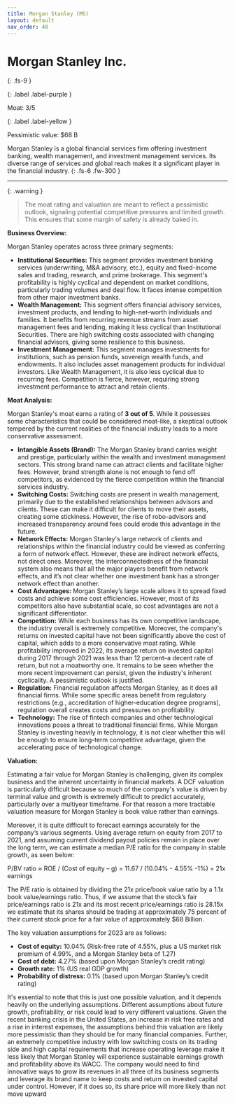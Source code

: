 ```yaml
---
title: Morgan Stanley (MS)
layout: default
nav_order: 48
---
```


# Morgan Stanley Inc.
{: .fs-9 }

{: .label .label-purple }

Moat: 3/5

{: .label .label-yellow }

Pessimistic value: $68 B

Morgan Stanley is a global financial services firm offering investment banking, wealth management, and investment management services.  Its diverse range of services and global reach makes it a significant player in the financial industry.
{: .fs-6 .fw-300 }

---

{: .warning } 
>The moat rating and valuation are meant to reflect a pessimistic outlook, signaling potential competitive pressures and limited growth. This ensures that some margin of safety is already baked in.

**Business Overview:**

Morgan Stanley operates across three primary segments:

* **Institutional Securities:** This segment provides investment banking services (underwriting, M&A advisory, etc.), equity and fixed-income sales and trading, research, and prime brokerage.  This segment's profitability is highly cyclical and dependent on market conditions, particularly trading volumes and deal flow.  It faces intense competition from other major investment banks.
* **Wealth Management:** This segment offers financial advisory services, investment products, and lending to high-net-worth individuals and families. It benefits from recurring revenue streams from asset management fees and lending, making it less cyclical than Institutional Securities. There are high switching costs associated with changing financial advisors, giving some resilience to this business.
* **Investment Management:** This segment manages investments for institutions, such as pension funds, sovereign wealth funds, and endowments. It also includes asset management products for individual investors. Like Wealth Management, it is also less cyclical due to recurring fees.  Competition is fierce, however, requiring strong investment performance to attract and retain clients.

**Moat Analysis:**

Morgan Stanley's moat earns a rating of **3 out of 5**. While it possesses some characteristics that could be considered moat-like, a skeptical outlook tempered by the current realities of the financial industry leads to a more conservative assessment.

* **Intangible Assets (Brand):**  The Morgan Stanley brand carries weight and prestige, particularly within the wealth and investment management sectors. This strong brand name can attract clients and facilitate higher fees.  However, brand strength alone is not enough to fend off competitors, as evidenced by the fierce competition within the financial services industry.
* **Switching Costs:**  Switching costs are present in wealth management, primarily due to the established relationships between advisors and clients.  These can make it difficult for clients to move their assets, creating some stickiness. However, the rise of robo-advisors and increased transparency around fees could erode this advantage in the future.
* **Network Effects:** Morgan Stanley's large network of clients and relationships within the financial industry could be viewed as conferring a form of network effect.  However, these are indirect network effects, not direct ones.  Moreover, the interconnectedness of the financial system also means that all the major players benefit from network effects, and it’s not clear whether one investment bank has a stronger network effect than another.
* **Cost Advantages:**  Morgan Stanley’s large scale allows it to spread fixed costs and achieve some cost efficiencies. However, most of its competitors also have substantial scale, so cost advantages are not a significant differentiator. 
* **Competition:** While each business has its own competitive landscape, the industry overall is extremely competitive.  Moreover, the company's returns on invested capital have not been significantly above the cost of capital, which adds to a more conservative moat rating.  While profitability improved in 2022, its average return on invested capital during 2017 through 2021 was less than 12 percent–a decent rate of return, but not a moatworthy one.  It remains to be seen whether the more recent improvement can persist, given the industry's inherent cyclicality.  A pessimistic outlook is justified.
* **Regulation:**  Financial regulation affects Morgan Stanley, as it does all financial firms. While some specific areas benefit from regulatory restrictions (e.g., accreditation of higher-education degree programs), regulation overall creates costs and pressures on profitability.
* **Technology:**  The rise of fintech companies and other technological innovations poses a threat to traditional financial firms.  While Morgan Stanley is investing heavily in technology, it is not clear whether this will be enough to ensure long-term competitive advantage, given the accelerating pace of technological change.

**Valuation:**

Estimating a fair value for Morgan Stanley is challenging, given its complex business and the inherent uncertainty in financial markets.  A DCF valuation is particularly difficult because so much of the company's value is driven by terminal value and growth is extremely difficult to predict accurately, particularly over a multiyear timeframe. For that reason a more tractable valuation measure for Morgan Stanley is book value rather than earnings.

Moreover, it is quite difficult to forecast earnings accurately for the company’s various segments.  Using average return on equity from 2017 to 2021, and assuming current dividend payout policies remain in place over the long term, we can estimate a median P/E ratio for the company in stable growth, as seen below:

P/BV ratio ≈ ROE / (Cost of equity – g)
 = 11.67 / (10.04% - 4.55% -1%) = 21x earnings

The P/E ratio is obtained by dividing the 21x price/book value ratio by a 1.1x book value/earnings ratio. Thus, if we assume that the stock’s fair price/earnings ratio is 21x and its most recent price/earnings ratio is 28.15x we estimate that its shares should be trading at approximately 75 percent of their current stock price for a fair value of approximately \$68 Billion.

The key valuation assumptions for 2023 are as follows:
* **Cost of equity:** 10.04% (Risk-free rate of 4.55%, plus a US market risk premium of 4.99%, and a Morgan Stanley beta of 1.27)
* **Cost of debt:** 4.27% (based upon Morgan Stanley’s credit rating)
* **Growth rate:** 1% (US real GDP growth)
* **Probability of distress:** 0.1% (based upon Morgan Stanley’s credit rating)

It's essential to note that this is just one possible valuation, and it depends heavily on the underlying assumptions.  Different assumptions about future growth, profitability, or risk could lead to very different valuations.  Given the recent banking crisis in the United States, an increase in risk free rates and a rise in interest expenses, the assumptions behind this valuation are likely more pessimistic than they should be for many financial companies. Further, an extremely competitive industry with low switching costs on its trading side and high capital requirements that increase operating leverage make it less likely that Morgan Stanley will experience sustainable earnings growth and profitability above its WACC. The company would need to find innovative ways to grow its revenues in all three of its business segments and leverage its brand name to keep costs and return on invested capital under control.  However, if it does so, its share price will more likely than not move upward
